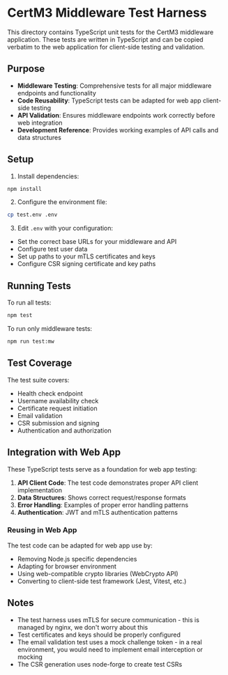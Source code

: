 # CertM3 Middleware Test Harness

This directory contains TypeScript unit tests for the CertM3 middleware application. These tests are written in TypeScript and can be copied verbatim to the web application for client-side testing and validation.

## Purpose

- **Middleware Testing**: Comprehensive tests for all major middleware endpoints and functionality
- **Code Reusability**: TypeScript tests can be adapted for web app client-side testing
- **API Validation**: Ensures middleware endpoints work correctly before web integration
- **Development Reference**: Provides working examples of API calls and data structures

## Setup

1. Install dependencies:
```bash
npm install
```

2. Configure the environment file:
```bash
cp test.env .env
```

3. Edit `.env` with your configuration:
- Set the correct base URLs for your middleware and API
- Configure test user data
- Set up paths to your mTLS certificates and keys
- Configure CSR signing certificate and key paths

## Running Tests

To run all tests:
```bash
npm test
```

To run only middleware tests:
```bash
npm run test:mw
```

## Test Coverage

The test suite covers:
- Health check endpoint
- Username availability check
- Certificate request initiation
- Email validation
- CSR submission and signing
- Authentication and authorization

## Integration with Web App

These TypeScript tests serve as a foundation for web app testing:

1. **API Client Code**: The test code demonstrates proper API client implementation
2. **Data Structures**: Shows correct request/response formats
3. **Error Handling**: Examples of proper error handling patterns
4. **Authentication**: JWT and mTLS authentication patterns

### Reusing in Web App

The test code can be adapted for web app use by:
- Removing Node.js specific dependencies
- Adapting for browser environment
- Using web-compatible crypto libraries (WebCrypto API)
- Converting to client-side test framework (Jest, Vitest, etc.)

## Notes

- The test harness uses mTLS for secure communication - this is managed by nginx, we don't worry about this
- Test certificates and keys should be properly configured
- The email validation test uses a mock challenge token - in a real environment, you would need to implement email interception or mocking
- The CSR generation uses node-forge to create test CSRs 
